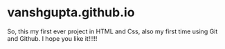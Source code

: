 # vanshgupta.github.io

So, this my first ever project in HTML and Css, also my first time using Git and Github. I hope you like it!!!!!
